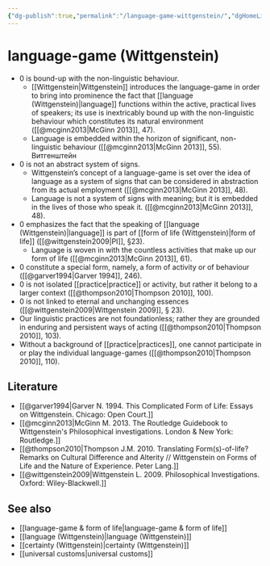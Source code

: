 ```yaml
---
{"dg-publish":true,"permalink":"/language-game-wittgenstein/","dgHomeLink":false,"dgPassFrontmatter":false}
---
```


# language-game (Wittgenstein)
- 0 is bound-up with the non-linguistic behaviour.
	- [[Wittgenstein|Wittgenstein]] introduces the language-game in order to bring into prominence the fact that [[language (Wittgenstein)|language]] functions within the active, practical lives of speakers; its use is inextricably bound up with the non-linguistic behaviour which constitutes its natural environment ([[@mcginn2013|McGinn 2013]], 47). 
	- Language is embedded within the horizon of significant, non-linguistic behaviour ([[@mcginn2013|McGinn 2013]], 55). Витгенштейн
- 0 is not an abstract system of signs.
	- Wittgenstein’s concept of a language-game is set over the idea of language as a system of signs that can be considered in abstraction from its actual employment ([[@mcginn2013|McGinn 2013]], 48). 
	- Language is not a system of signs with meaning; but it is embedded in the lives of those who speak it. ([[@mcginn2013|McGinn 2013]], 48).
- 0 emphasizes the fact that the speaking of [[language (Wittgenstein)|language]] is part of [[form of life (Wittgenstein)|form of life]] ([[@wittgenstein2009|PI]], §23).
	- Language is woven in with the countless activities that make up our form of life ([[@mcginn2013|McGinn 2013]], 61).
- 0 constitute a special form, namely, a form of activity or of behaviour ([[@garver1994|Garver 1994]], 246).
- 0 is not isolated [[practice|practice]] or activity, but rather it belong to a larger context ([[@thompson2010|Thompson 2010]], 100).
- 0 is not linked to eternal and unchanging essences ([[@wittgenstein2009|Wittgenstein 2009]], § 23).
- Our linguistic practices are not foundationless; rather they are grounded in enduring and persistent ways of acting ([[@thompson2010|Thompson 2010]], 103).
- Without a background of [[practice|practices]], one cannot participate in or play the individual language-games ([[@thompson2010|Thompson 2010]], 110).

## Literature
- [[@garver1994|Garver N. 1994. This Complicated Form of Life: Essays on Wittgenstein. Chicago: Open Court.]]
- [[@mcginn2013|McGinn M. 2013. The Routledge Guidebook to Wittgenstein's Philosophical investigations. London & New York:  Routledge.]]
- [[@thompson2010|Thompson J.M. 2010. Translating Form(s)-of-life? Remarks on Cultural Difference and Alterity // Wittgenstein on Forms of Life and the Nature of Experience. Peter Lang.]]
- [[@wittgenstein2009|Wittgenstein L. 2009. Philosophical Investigations. Oxford: Wiley-Blackwell.]]




## See also
- [[language-game & form of life|language-game & form of life]]
- [[language (Wittgenstein)|language (Wittgenstein)]]
- [[certainty (Wittgenstein)|certainty (Wittgenstein)]]
- [[universal customs|universal customs]]
